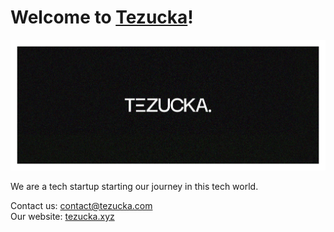 # Welcome to [Tezucka](https://tezucka.com)!
![Tezucka OpenSource Banner](https://github.com/Tezucka-Tech/.github/blob/main/assets/banner-for-github.png)

We are a tech startup starting our journey in this tech world.

Contact us: contact@tezucka.com <br />
Our website: [tezucka.xyz](https://tezucka.com)
